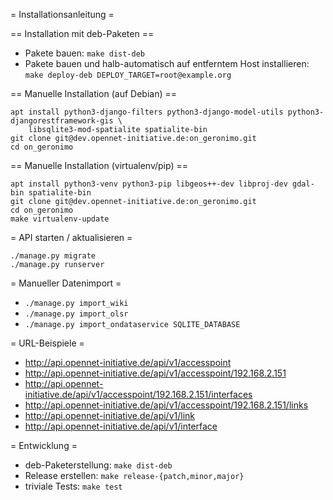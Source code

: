 = Installationsanleitung =

== Installation mit deb-Paketen ==

* Pakete bauen: `make dist-deb`
* Pakete bauen und halb-automatisch auf entferntem Host installieren:
  `make deploy-deb DEPLOY_TARGET=root@example.org`

== Manuelle Installation (auf Debian) ==

```shell
apt install python3-django-filters python3-django-model-utils python3-djangorestframework-gis \
	libsqlite3-mod-spatialite spatialite-bin
git clone git@dev.opennet-initiative.de:on_geronimo.git
cd on_geronimo
```


== Manuelle Installation (virtualenv/pip) ==

```shell
apt install python3-venv python3-pip libgeos++-dev libproj-dev gdal-bin spatialite-bin
git clone git@dev.opennet-initiative.de:on_geronimo.git
cd on_geronimo
make virtualenv-update
```


= API starten / aktualisieren =
```shell
./manage.py migrate
./manage.py runserver
```


= Manueller Datenimport =

* `./manage.py import_wiki`
* `./manage.py import_olsr`
* `./manage.py import_ondataservice SQLITE_DATABASE`


= URL-Beispiele =

* http://api.opennet-initiative.de/api/v1/accesspoint
* http://api.opennet-initiative.de/api/v1/accesspoint/192.168.2.151
* http://api.opennet-initiative.de/api/v1/accesspoint/192.168.2.151/interfaces
* http://api.opennet-initiative.de/api/v1/accesspoint/192.168.2.151/links
* http://api.opennet-initiative.de/api/v1/link
* http://api.opennet-initiative.de/api/v1/interface


= Entwicklung =
* deb-Paketerstellung: `make dist-deb`
* Release erstellen: `make release-{patch,minor,major}`
* triviale Tests: `make test`
